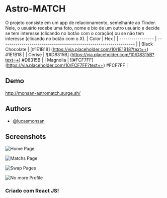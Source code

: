 
# Astro-MATCH

O projeto consiste em um app de relacionamento, semelhante ao Tinder.
Nele, o usuário recebe uma foto, nome e bio de um outro usuário e decide se tem interesse (clicando no botão com o coração) ou se não tem interesse (clicando no botão com o X).
| Color             | Hex                                                                |
| ----------------- | ------------------------------------------------------------------ |
| Black Chocolate | [#1E1B18] (https://via.placeholder.com/10/1E1B18?text=+) #1E1B18 |
| Cerise | ![#D8315B] (https://via.placeholder.com/10/D8315B?text=+) #D8315B |
| Magnolia | ![#FCF7FF] (https://via.placeholder.com/10/FCF7FF?text=+) #FCF7FF |


## Demo

http://monsan-astromatch.surge.sh/


## Authors

- [@lucasmonsan](https://github.com/lucasmonsan)


## Screenshots

![Home Page](https://lh3.googleusercontent.com/un-dabUsE8dD_-7Peq175l7xU6HEatyUfwAJ9fLIOdFbB97xGoM5o7-lfOptt83dBbw79Rw3ZPM2rVK0CPYglG7OKjMMBv35rnHgIxLfegKPvQ_QiS9al9dj35kBHbENrdkf5-7W5n9nNDXJ8fGWA_5GW63uAr6X-YUqoUrLSCcuLcauGDn3DrHrGDuvzCUG115epEIehfZO0BsamOhMeej5XnKadUFrRT_ZGCAUQh3tbGKVLvtXTR_gIx-4REJkEIiXNnn-w5M5ULnJ89To1wjFA0X9FieeCs1FVXyA5pU-BRmRUEYo9vug63mPT21JJWdIQ_H0EIODsbcG-Giyw4NrDbfvR53KW5ApT_OXHHvFLrfPEgdub7bOm30oPlbzKIiDXXy6S2Fuk74_8aC3lFg7Q7XL9IIiLhRO1jLRf7S90NdyjwjB8HAISqLmo9xAOjpo6Fr7DzV05pu00Hh2WNDA3H-pWg9Xz4iSPB1BXRRRXyfGISSpIU5AX0b4EF3AJ1jDCXkNsrS61Vr4POeSRCovGnUc4gjXuWobuyI-w5D_BNddhm57qvW6Ioz3ryLkxHtVfmb-1QUT1jXfs6vrkPYfREGdP8-jOfn8xwsL62EVqwg-kCV6ZJTgosHnSSqPNr1o_O0P4_0VKDfEp04RPht-i6y8eR6nFT4-vdLa4g6vT0y7b72qGBFP3oVjFLQ9UiwU1sJp17ouFuL0j2T5gX9vYAJ7RjBiKKVUaisqlq0Zzt5Kx2pZHbB8qtokGy2vNVDl4TuCQoz_FYAzWFwayFOhABjcSbzTwaS4=w600-h338-no?authuser=0)

![Matchs Page](https://lh3.googleusercontent.com/zabQwYIzF1wrpaPJYDeid3i_7xjrAgN8JgLLetyT8aAx3CWbTPU5CKLkW1wFsAGWLO1ijn6tbjFAZCoyXsDv01yNhk29QsD84hCEo9nbnphGIwrBykoQS9gOBZNM05FLIntns5nZc5-ATMl8kh1uGNWUDpEGr5dgM0LZrPy393mScq4mMEtsQQHTGUKqbq5_hIWAmOolhwztxcIy8PSd9wWyGb0o3USlKbvD2yGufSWTTRtx8o2BQzmB23OnpO6f9Y2prjbMOO8yA-MNYF3BUe-AdFfi7K8EpRR6_no2fQ8yRNVU4qJIJjnoL97BIyAvj9S1QuZCvbMM76kCupUgYA5wnrwjeD8joi6X-auSXuBn1LwwSzDLhD48HkEpLIdLbliQniZZ02PvApnHvYACtAdOfUxGdJEk8D2CMec0cXXUOLFmFsdh59bYf9OHpQR2L0-VTtELl4oX8vMLMjfPlyoEWzAHwb9UpUexZrP5FqHyc_iXDhDXtk1oSn4GG48M3IwxJZNSGYd-HVHSavNAe8fewqF3UTE3BpDBWBoW7HqxBJhMpcf0XAx1UkP-gTpOs_QdEwoyOIds_foIRNiP0c8_kNP9SgDhtdm4h24px94d-M-nvV-pSDnjPWht7Su7pbOSLazj-aLJznOoAf_SoPHI91kK-YP-bxM1OxdAwlUf_7LoONSGjnDq5Ha6CjFWlsobKWddyulP-a1RrAx89L5F0UFtnqMnprnCiyzOtA5q9vMcQEhzVJ4mKi7dI829W3JC6p2FoN9eFERHQabyW6tbfB1Vv1o63Ttj=w600-h338-no?authuser=0)

![Swap Pages](https://lh3.googleusercontent.com/84rq4Te26z8mTdev5Ly3oaAZJVXK1MQ_8-jyiI64jZt1Ku-NhVrx6tT-Ke5TWL1-GbUs5XmwQGzX8qheQU38-t6ItHeJTPLNBUXpXfaPTrFLv15RxGKayFaVmZ1cQ4Plx7HMIf6EzO1h53KsxtaMd6iMRmUThgQzF54RrQm71qZVZxap2PV5LaZKnhzu4UrqnBoGYuQIYaAvuGiv5XFfr7oZ4KnchJ2cg6wM10PPPOoYv9qVSmx7Bd67YEWKMOboz0crRkNCFrwBx-sRuVyVVj3PdJ6-0nxAt1Y4-rno1NrM5blwpAImktcYExFAXoPHF1Y7W3Xcj3qwk3NrhAmw-qhLWOgd6-s_bWNWFqmqM6KboV8Ek0vWtiCJ5JaD0nobPDXvIKIdRWSJSIZ1V5KcVUHnhURxZPsWdhpR9_eWGqeaXl5PcP_pTh845B1u2XHlbMAicYDAWes3YqtX_Xd7tccWL_RJvVfZC_tc4Er82oEQOYLhPcIxz5qZkzMGMcazbFYj1qxM1oHFBMUaoEwxmVE88KW3c6qvRXJaDPFbsbb_b20ibKYJ5N_RYaa5xoSQPW2iLW4e6pwDvhm-njfhI2wR423xjWUVtkmU1Ba1jZGZkN_KiIfzTTZMc1CKuewS9LivdOXQYp3lB8fbz7tFoVkykLvYrWbKux94F1-I-EHF7EB4UrplIZHfcgo-f86BzmycuNH8Tre8IVnPWmAcmHJRKDOfuDPjjpErUuApUhp1mf4qQHfaucLFU-8Am-2FFo8ZtrAW-uiUss5rm172FicYaQztj-XC7IAS=w600-h338-no?authuser=0)

![No more Profile](https://lh3.googleusercontent.com/iFUWvembwMf4CGUiAjZyQOhcDvDoVB1J3TvXVNLokOGNbA6HV-PGg9tb6un4f15N-CHSTyNeyrkOBQZ_978f4vhrTyXbov63wixjOO7lKtELUynvfLwZ70BXtdfCnDT4bX6nUK-U5fyZQxqO7KMdogLiZ2LoNXY7pzmfjnJouEu3c1-mv1hcTlyjLPvjgWvUpXvLJQW-5zycHK9DkXOVnMdPwY8GQzq9nRIXUyIvKMMHNBl-yDivbyatHzk1J8MlyPf0D4TPYBiGcKDZV1zho2xXbL8uFyoV62fo5hNg83M-Bg9uoDsqUoBffoynT2XlvUmdzWiu2sJdQLf2F7DyLZpsyIcKLStXTU0ZfDI64kDyJSyH-nIXVF1snozDrxi_gninj7Ic7fvxK7Y3XG2klO8tK1FpgEZ0ozQ4ZBD9Ysc5wwBfoCwjM-28b7XVEhpVU7ryVNDxNWxYFvWHbiavpn-Jxczcv0MTNT0UsPhy_qCRBR4q5zcI6yc9aOb7HvTrmgk5tmy0jcT-dCCY3fdREMk3uUpgdWN5x7-4s6GtE8dIWBM8LtdUdFG4S4x1rT6gI5yAscbcSLJTMUKsbvbU9kuzCNDiKmHvd3h7XY7EtuINNguLCghLmkH6CUlXYQHPgeJVVhdsF8AapYFMx2aAXXkHf1A6OxRe_OYMOWCPhcrmDP3VknthQcyJcpJfe_ZYCVMcKtQ_KaMI9LuXoiaNwKvEmQCU5mOPCUPRbRwPa859Rzbi3_4qVg1q8QAGtPV5O2ZycKeoo2i6BexnSnk2xS7P9J9yT3-3rC_N=w600-h338-no?authuser=0)
### Criado com React JS!
